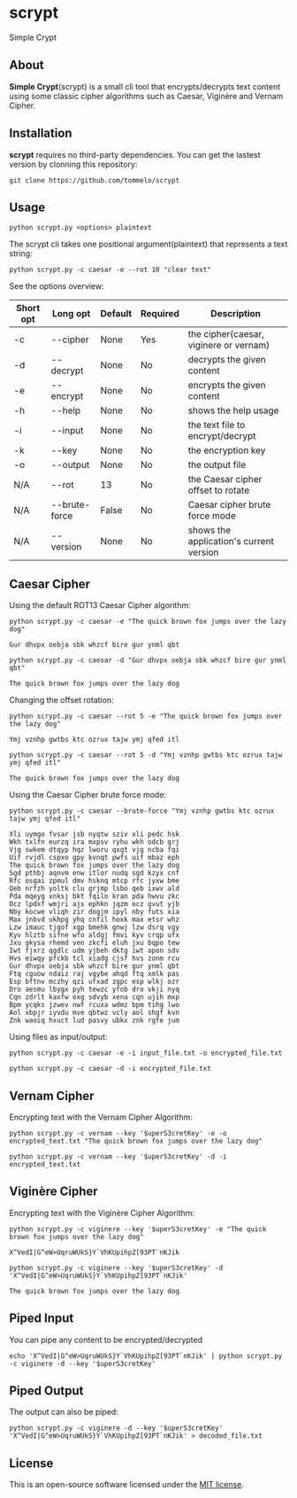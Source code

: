 # scrypt
Simple Crypt

## About
**Simple Crypt**(scrypt) is a small cli tool that encrypts/decrypts text content using some classic cipher algorithms such as Caesar, Viginère and Vernam Cipher.

## Installation
**scrypt** requires no third-party dependencies. You can get the lastest version by clonning this repository:
```shell
git clone https://github.com/tommelo/scrypt
```

## Usage
```shell
python scrypt.py <options> plaintext
```
The scrypt cli takes one positional argument(plaintext) that represents a text string:
```shell
python scrypt.py -c caesar -e --rot 10 "clear text"
```

See the options overview:

Short opt | Long opt | Default | Required | Description
--------- | -------- | ------- | -------- | -----------
-c        | --cipher      | None    | Yes | the cipher(caesar, viginere or vernam)
-d        | --decrypt     | None    | No  | decrypts the given content
-e        | --encrypt     | None    | No  | encrypts the given content
-h        | --help        | None    | No  | shows the help usage
-i        | --input       | None    | No  | the text file to encrypt/decrypt
-k        | --key         | None    | No  | the encryption key
-o        | --output      | None    | No  | the output file
N/A       | --rot         | 13      | No  | the Caesar cipher offset to rotate
N/A       | --brute-force | False   | No  | Caesar cipher brute force mode
N/A       | --version     | None    | No  | shows the application's current version

## Caesar Cipher

Using the default ROT13 Caesar Cipher algorithm:
```shell
python scrypt.py -c caesar -e "The quick brown fox jumps over the lazy dog"

Gur dhvpx oebja sbk whzcf bire gur ynml qbt
```

```shell
python scrypt.py -c caesar -d "Gur dhvpx oebja sbk whzcf bire gur ynml qbt"

The quick brown fox jumps over the lazy dog
```
Changing the offset rotation:
```shell
python scrypt.py -c caesar --rot 5 -e "The quick brown fox jumps over the lazy dog"

Ymj vznhp gwtbs ktc ozrux tajw ymj qfed itl
```

```shell
python scrypt.py -c caesar --rot 5 -d "Ymj vznhp gwtbs ktc ozrux tajw ymj qfed itl"

The quick brown fox jumps over the lazy dog
```

Using the Caesar Cipher brute force mode:
```shell
python scrypt.py -c caesar --brute-force "Ymj vznhp gwtbs ktc ozrux tajw ymj qfed itl"

Xli uymgo fvsar jsb nyqtw sziv xli pedc hsk
Wkh txlfn eurzq ira mxpsv ryhu wkh odcb grj
Vjg swkem dtqyp hqz lworu qxgt vjg ncba fqi
Uif rvjdl cspxo gpy kvnqt pwfs uif mbaz eph
The quick brown fox jumps over the lazy dog
Sgd pthbj aqnvm enw itlor nudq sgd kzyx cnf
Rfc osgai zpmul dmv hsknq mtcp rfc jyxw bme
Qeb nrfzh yoltk clu grjmp lsbo qeb ixwv ald
Pda mqeyg xnksj bkt fqilo kran pda hwvu zkc
Ocz lpdxf wmjri ajs ephkn jqzm ocz gvut yjb
Nby kocwe vliqh zir dogjm ipyl nby futs xia
Max jnbvd ukhpg yhq cnfil hoxk max etsr whz
Lzw imauc tjgof xgp bmehk gnwj lzw dsrq vgy
Kyv hlztb sifne wfo aldgj fmvi kyv crqp ufx
Jxu gkysa rhemd ven zkcfi eluh jxu bqpo tew
Iwt fjxrz qgdlc udm yjbeh dktg iwt apon sdv
Hvs eiwqy pfckb tcl xiadg cjsf hvs zonm rcu
Gur dhvpx oebja sbk whzcf bire gur ynml qbt
Ftq cguow ndaiz raj vgybe ahqd ftq xmlk pas
Esp bftnv mczhy qzi ufxad zgpc esp wlkj ozr
Dro aesmu lbygx pyh tewzc yfob dro vkji nyq
Cqn zdrlt kaxfw oxg sdvyb xena cqn ujih mxp
Bpm ycqks jzwev nwf rcuxa wdmz bpm tihg lwo
Aol xbpjr iyvdu mve qbtwz vcly aol shgf kvn
Znk waoiq hxuct lud pasvy ubkx znk rgfe jum
```

Using files as input/output:
```shell
python scrypt.py -c caesar -e -i input_file.txt -o encrypted_file.txt
```

```shell
python scrypt.py -c caesar -d -i encrypted_file.txt
```

## Vernam Cipher

Encrypting text with the Vernam Cipher Algorithm:
```shell
python scrypt.py -c vernam --key '$uperS3cretKey' -e -o encrypted_text.txt "The quick brown fox jumps over the lazy dog" 
```

```shell
python scrypt.py -c vernam --key '$uperS3cretKey' -d -i encrypted_text.txt
```

## Viginère Cipher

Encrypting text with the Viginère Cipher Algorithm:
```shell
python scrypt.py -c viginere --key '$uperS3cretKey' -e "The quick brown fox jumps over the lazy dog"

X^VedI|G^eW>UqruWUkS}Y`VhKUpihpZ[93PT`nKJik
```

```shell
python scrypt.py -c viginere --key '$uperS3cretKey' -d 'X^VedI|G^eW>UqruWUkS}Y`VhKUpihpZ[93PT`nKJik'

The quick brown fox jumps over the lazy dog
```

## Piped Input

You can pipe any content to be encrypted/decrypted
```shell
echo 'X^VedI|G^eW>UqruWUkS}Y`VhKUpihpZ[93PT`nKJik' | python scrypt.py -c viginere -d --key '$uperS3cretKey'
```

## Piped Output

The output can also be piped:
```shell
python scrypt.py -c viginere -d --key '$uperS3cretKey' 'X^VedI|G^eW>UqruWUkS}Y`VhKUpihpZ[93PT`nKJik' > decoded_file.txt
```

## License
This is an open-source software licensed under the [MIT license](https://opensource.org/licenses/MIT).
